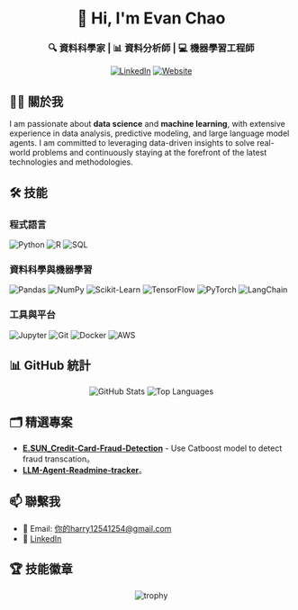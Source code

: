 <!-- Header -->
<div align="center">
  <h1>👋 Hi, I'm Evan Chao</h1>
  <h3>🔍 資料科學家 | 📊 資料分析師 | 💻 機器學習工程師</h3>
  
  <!-- 連結圖示 -->
  <p>
    <a href="https://linkedin.com/in/harrychao123/" target="_blank"><img src="https://img.shields.io/badge/LinkedIn-%230077B5.svg?style=for-the-badge&logo=linkedin&logoColor=white" alt="LinkedIn"/></a>
    <a href="https://你的個人網站.com" target="_blank"><img src="https://img.shields.io/badge/Website-000000.svg?style=for-the-badge&logo=About.me&logoColor=white" alt="Website"/></a>
  </p>
</div>

<!-- 簡介 -->
## 👨‍💻 關於我

I am passionate about **data science** and **machine learning**, with extensive experience in data analysis, predictive modeling, and large language model agents. I am committed to leveraging data-driven insights to solve real-world problems and continuously staying at the forefront of the latest technologies and methodologies.


<!-- 技能 -->
## 🛠 技能

### 程式語言
![Python](https://img.shields.io/badge/Python-3776AB?style=flat&logo=Python&logoColor=white)
![R](https://img.shields.io/badge/R-276DC3?style=flat&logo=R&logoColor=white)
![SQL](https://img.shields.io/badge/SQL-4479A1?style=flat&logo=MySQL&logoColor=white)

### 資料科學與機器學習
![Pandas](https://img.shields.io/badge/Pandas-150458?style=flat&logo=Pandas&logoColor=white)
![NumPy](https://img.shields.io/badge/NumPy-013243?style=flat&logo=NumPy&logoColor=white)
![Scikit-Learn](https://img.shields.io/badge/Scikit_Learn-F7931E?style=flat&logo=scikit-learn&logoColor=white)
![TensorFlow](https://img.shields.io/badge/TensorFlow-FF6F00?style=flat&logo=TensorFlow&logoColor=white)
![PyTorch](https://img.shields.io/badge/PyTorch-EE4C2C?style=flat&logo=PyTorch&logoColor=white)
![LangChain](https://img.shields.io/badge/LangChain-333333?style=flat&logo=LangChain&logoColor=white)

### 工具與平台
![Jupyter](https://img.shields.io/badge/Jupyter-F37626?style=flat&logo=Jupyter&logoColor=white)
![Git](https://img.shields.io/badge/Git-F05032?style=flat&logo=Git&logoColor=white)
![Docker](https://img.shields.io/badge/Docker-2496ED?style=flat&logo=Docker&logoColor=white)
![AWS](https://img.shields.io/badge/AWS-232F3E?style=flat&logo=Amazon%20AWS&logoColor=white)

<!-- 統計 -->
## 📊 GitHub 統計

<div align="center">
  <img src="https://github-readme-stats.vercel.app/api?username=harry12541254&show_icons=true&theme=radical" alt="GitHub Stats"/>
  <img src="https://github-readme-stats.vercel.app/api/top-langs/?username=harry12541254&layout=compact&theme=radical" alt="Top Languages"/>
</div>

<!-- 精選專案 -->
## 🗂 精選專案

<!-- 替換以下連結與描述為你的專案 -->
- [**E.SUN_Credit-Card-Fraud-Detection**](https://github.com/你的GitHub帳號/專案1) - Use Catboost model to detect fraud transcation。
- [**LLM-Agent-Readmine-tracker**](https://github.com/你的GitHub帳號/專案2)。

<!-- 聯繫方式 -->
## 📫 聯繫我

- 📧 Email: [你的harry12541254@gmail.com](mailto:你的Email@example.com)
- 🔗 [LinkedIn](https://linkedin.com/in/harrychao123)

<!-- 技能徽章 -->
## 🏆 技能徽章

<div align="center">
  <img src="https://github.com/你的GitHub帳號/你的GitHub帳號/blob/main/github-profile-trophy.svg" alt="trophy"/>
</div>

